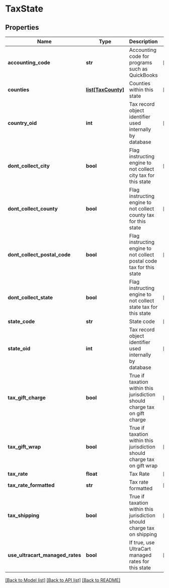 # TaxState

## Properties
Name | Type | Description | Notes
------------ | ------------- | ------------- | -------------
**accounting_code** | **str** | Accounting code for programs such as QuickBooks | [optional] 
**counties** | [**list[TaxCounty]**](TaxCounty.md) | Counties within this state | [optional] 
**country_oid** | **int** | Tax record object identifier used internally by database | [optional] 
**dont_collect_city** | **bool** | Flag instructing engine to not collect city tax for this state | [optional] 
**dont_collect_county** | **bool** | Flag instructing engine to not collect county tax for this state | [optional] 
**dont_collect_postal_code** | **bool** | Flag instructing engine to not collect postal code tax for this state | [optional] 
**dont_collect_state** | **bool** | Flag instructing engine to not collect state tax for this state | [optional] 
**state_code** | **str** | State code | [optional] 
**state_oid** | **int** | Tax record object identifier used internally by database | [optional] 
**tax_gift_charge** | **bool** | True if taxation within this jurisdiction should charge tax on gift charge | [optional] 
**tax_gift_wrap** | **bool** | True if taxation within this jurisdiction should charge tax on gift wrap | [optional] 
**tax_rate** | **float** | Tax Rate | [optional] 
**tax_rate_formatted** | **str** | Tax rate formatted | [optional] 
**tax_shipping** | **bool** | True if taxation within this jurisdiction should charge tax on shipping | [optional] 
**use_ultracart_managed_rates** | **bool** | If true, use UltraCart managed rates for this state | [optional] 

[[Back to Model list]](../README.md#documentation-for-models) [[Back to API list]](../README.md#documentation-for-api-endpoints) [[Back to README]](../README.md)


